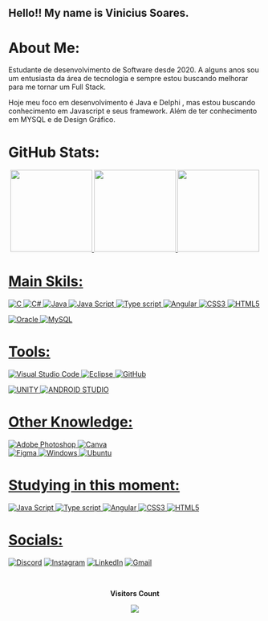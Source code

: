 ## Hello!! My name is Vinicius Soares.

# About Me:
Estudante de desenvolvimento de Software desde 2020. A alguns anos sou um entusiasta da área de tecnologia e sempre estou buscando melhorar para me tornar um Full Stack. 

Hoje meu foco em desenvolvimento é Java e Delphi , mas estou buscando conhecimento em Javascript e seus framework. Além de ter conhecimento em MYSQL e de Design Gráfico. 

# GitHub Stats:

  <div align="Center">
  <a href="https://github.com/SoaresVini">
   <img height="163em" src="https://github-readme-stats.vercel.app/api?username=SoaresVini&theme=great-gatsby&hide_border=true&include_all_commits=true&count_private=false"/>
   
   <img height="163em" src="https://github-readme-streak-stats.herokuapp.com/?user=SoaresVini&theme=great-gatsby&hide_border=true"/>
    
   <img height="163em" src="https://github-readme-stats.vercel.app/api/top-langs/?username=SoaresVini&theme=great-gatsby&hide_border=true&include_all_commits=true&count_private=false&layout=compact"/>
    
</div>

# Main Skils:
![C](https://img.shields.io/badge/c-0D1117.svg?style=for-the-badge&logo=c&logoColor=white)
![C#](https://img.shields.io/badge/c%23-0D1117.svg?style=for-the-badge&logo=c-sharp&logoColor=white) 
![Java](https://img.shields.io/badge/java-0D1117.svg?style=for-the-badge&logo=java&logoColor=white)
![Java Script](https://img.shields.io/badge/JavaScript-0D1117?style=for-the-badge&logo=javascript&logoColor=white)
![Type script](https://img.shields.io/badge/TypeScript-0D1117?style=for-the-badge&logo=typescript&logoColor=white)
![Angular](https://img.shields.io/badge/Angular-0D1117?style=for-the-badge&logo=angular&logoColor=white)
![CSS3](https://img.shields.io/badge/css3-0D1117?style=for-the-badge&logo=css3&logoColor=white) 
![HTML5](https://img.shields.io/badge/html5-0D1117?style=for-the-badge&logo=html5&logoColor=white) 

![Oracle](https://img.shields.io/badge/Oracle-0D1117?style=for-the-badge&logo=oracle&logoColor=white) 
![MySQL](https://img.shields.io/badge/mysql-0D1117.svg?style=for-the-badge&logo=mysql&logoColor=white) 


# Tools:
![Visual Studio Code](https://img.shields.io/badge/-Visual%20Studio%20Code-0D1117?style=for-the-badge&logo=visual-studio-code&logoColor=007ACC&labelColor=0D1117)
![Eclipse](https://img.shields.io/badge/-eclipse-0D1117?style=for-the-badge&logo=eclipse&logoColor=2C2255&labelColor=0D1117)
![GitHub](https://img.shields.io/badge/-GitHub-0D1117?style=for-the-badge&logo=github&labelColor=0D1117)
  
![UNITY](https://img.shields.io/badge/Unity-0D1117?style=for-the-badge&logo=unity&logoColor=white)
![ANDROID STUDIO](https://img.shields.io/badge/android-0D1117?style=for-the-badge&logo=android&logoColor=%a4c639)

# Other Knowledge:
![Adobe Photoshop](https://img.shields.io/badge/adobephotoshop-0D1117.svg?style=for-the-badge&logo=adobephotoshop&logoColor=white) 
![Canva](https://img.shields.io/badge/Canva-0D1117.svg?style=for-the-badge&logo=Canva&logoColor=white) 	
![Figma](https://img.shields.io/badge/figma-0D1117.svg?style=for-the-badge&logo=figma&logoColor=white) 
![Windows](https://img.shields.io/badge/-Windows-0D1117?style=for-the-badge&logo=windows&labelColor=0D1117)
![Ubuntu](https://img.shields.io/badge/Ubuntu-0D1117?style=for-the-badge&logo=ubuntu&logoColor=0D1117)

# Studying in this moment:
![Java Script](https://img.shields.io/badge/JavaScript-0D1117?style=for-the-badge&logo=javascript&logoColor=white)
![Type script](https://img.shields.io/badge/TypeScript-0D1117?style=for-the-badge&logo=typescript&logoColor=white)
![Angular](https://img.shields.io/badge/Angular-0D1117?style=for-the-badge&logo=angular&logoColor=white)
![CSS3](https://img.shields.io/badge/css3-0D1117?style=for-the-badge&logo=css3&logoColor=white) 
![HTML5](https://img.shields.io/badge/html5-0D1117?style=for-the-badge&logo=html5&logoColor=white) 

# Socials:
[![Discord](https://img.shields.io/badge/Discord-%237289DA.svg?logo=discord&logoColor=white)](https://discord.gg/atreta#9896)
[![Instagram](https://img.shields.io/badge/Instagram-%23E4405F.svg?logo=Instagram&logoColor=white)](https://www.instagram.com/soares_vini_/) 
[![LinkedIn](https://img.shields.io/badge/LinkedIn-%230077B5.svg?logo=linkedin&logoColor=white)](https://www.linkedin.com/in/vinicius-soares-50387b261/) 
[![Gmail](https://img.shields.io/badge/Gmail-D14836?logo=gmail&logoColor=white)]()
  
<div align="center">
<br><p align="centre"><b>Visitors Count</b></p>  
<p align="center"><img align="center" src="https://profile-counter.glitch.me/{SoaresVini}/count.svg" /></p> 
<br></div>

